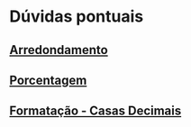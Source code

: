 # Dúvidas pontuais

## [Arredondamento](arredondar.html)

## [Porcentagem](salarioFinal.html)

## [Formatação - Casas Decimais](toFixed.html)
